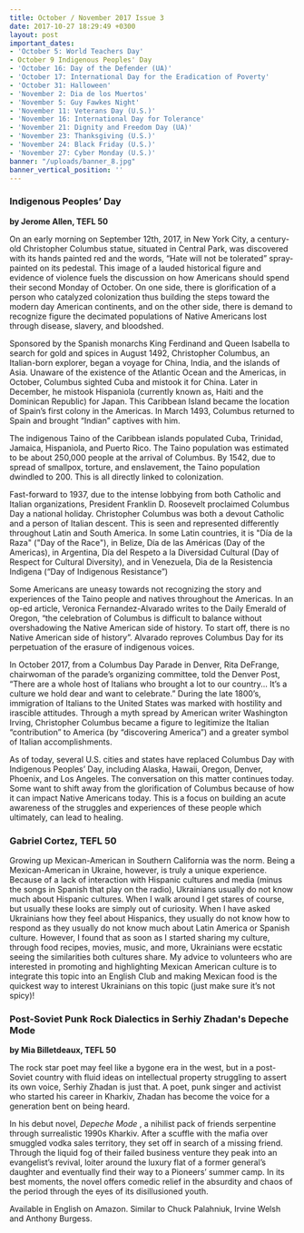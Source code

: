 ```yaml
---
title: October / November 2017 Issue 3
date: 2017-10-27 18:29:49 +0300
layout: post
important_dates:
- 'October 5: World Teachers Day'
- October 9 Indigenous Peoples' Day
- 'October 16: Day of the Defender (UA)'
- 'October 17: International Day for the Eradication of Poverty'
- 'October 31: Halloween'
- 'November 2: Dia de los Muertos'
- 'November 5: Guy Fawkes Night'
- 'November 11: Veterans Day (U.S.)'
- 'November 16: International Day for Tolerance'
- 'November 21: Dignity and Freedom Day (UA)'
- 'November 23: Thanksgiving (U.S.)'
- 'November 24: Black Friday (U.S.)'
- 'November 27: Cyber Monday (U.S.)'
banner: "/uploads/banner_8.jpg"
banner_vertical_position: ''
---
```

### Indigenous Peoples’ Day

**by Jerome Allen, TEFL 50**

On an early morning on September 12th, 2017, in New York City, a century-old Christopher Columbus statue, situated in Central Park, was discovered with its hands painted red and the words, “Hate will not be tolerated” spray-painted on its pedestal. This image of a lauded historical figure and evidence of violence fuels the discussion on how Americans should spend their second Monday of October. On one side, there is glorification of a person who catalyzed colonization thus building the steps toward the modern day American continents, and on the other side, there is demand to recognize figure the decimated populations of Native Americans lost through disease, slavery, and bloodshed.

Sponsored by the Spanish monarchs King Ferdinand and Queen Isabella to search for gold and spices in August 1492, Christopher Columbus, an Italian-born explorer, began a voyage for China, India, and the islands of Asia. Unaware of the existence of the Atlantic Ocean and the Americas, in October, Columbus sighted Cuba and mistook it for China. Later in December, he mistook Hispaniola (currently known as, Haiti and the Dominican Republic) for Japan. This Caribbean Island became the location of Spain’s first colony in the Americas. In March 1493, Columbus returned to Spain and brought “Indian” captives with him.

The indigenous Taino of the Caribbean islands populated Cuba, Trinidad, Jamaica, Hispaniola, and Puerto Rico. The Taino population was estimated to be about 250,000 people at the arrival of Columbus. By 1542, due to spread of smallpox, torture, and enslavement, the Taino population dwindled to 200. This is all directly linked to colonization.

Fast-forward to 1937, due to the intense lobbying from both Catholic and Italian organizations, President Franklin D. Roosevelt proclaimed Columbus Day a national holiday. Christopher Columbus was both a devout Catholic and a person of Italian descent. This is seen and represented differently throughout Latin and South America. In some Latin countries, it is "Día de la Raza" ("Day of the Race"), in Belize, Día de las Américas (Day of the Americas), in Argentina, Día del Respeto a la Diversidad Cultural (Day of Respect for Cultural Diversity), and in Venezuela, Dìa de la Resistencia Indìgena (“Day of Indigenous Resistance”)

Some Americans are uneasy towards not recognizing the story and experiences of the Taino people and natives throughout the Americas. In an op-ed article, Veronica Fernandez-Alvarado writes to the Daily Emerald of Oregon, “the celebration of Columbus is difficult to balance without overshadowing the Native American side of history. To start off, there is no Native American side of history”. Alvarado reproves Columbus Day for its perpetuation of the erasure of indigenous voices.

In October 2017, from a Columbus Day Parade in Denver, Rita DeFrange, chairwoman of the parade’s organizing committee, told the Denver Post, “There are a whole host of Italians who brought a lot to our country... It’s a culture we hold dear and want to celebrate.” During the late 1800’s, immigration of Italians to the United States was marked with hostility and irascible attitudes. Through a myth spread by American writer Washington Irving, Christopher Columbus became a figure to legitimize the Italian “contribution” to America (by “discovering America”) and a greater symbol of Italian accomplishments.

As of today, several U.S. cities and states have replaced Columbus Day with Indigenous Peoples’ Day, including Alaska, Hawaii, Oregon, Denver, Phoenix, and Los Angeles. The conversation on this matter continues today. Some want to shift away from the glorification of Columbus because of how it can impact Native Americans today. This is a focus on building an acute awareness of the struggles and experiences of these people which ultimately, can lead to healing.

### Gabriel Cortez, TEFL 50

Growing up Mexican-American in Southern California was the norm. Being a Mexican-American in Ukraine, however, is truly a unique experience. Because of a lack of interaction with Hispanic cultures and media (minus the songs in Spanish that play on the radio), Ukrainians usually do not know much about Hispanic cultures. When I walk around I get stares of course, but usually these looks are simply out of curiosity. When I have asked Ukrainians how they feel about Hispanics, they usually do not know how to respond as they usually do not know much about Latin America or Spanish culture. However, I found that as soon as I started sharing my culture, through food recipes, movies, music, and more, Ukrainians were ecstatic seeing the similarities both cultures share. My advice to volunteers who are interested in promoting and highlighting Mexican American culture is to integrate this topic into an English Club and making Mexican food is the quickest way to interest Ukrainians on this topic (just make sure it’s not spicy)!

### Post-Soviet Punk Rock Dialectics in Serhiy Zhadan's Depeche Mode

**by Mia Billetdeaux, TEFL 50**

The rock star poet may feel like a bygone era in the west, but in a post-Soviet country with fluid ideas on intellectual property struggling to assert its own voice, Serhiy Zhadan is just that. A poet, punk singer and activist who started his career in Kharkiv, Zhadan has become the voice for a generation bent on being heard.

In his debut novel, _Depeche Mode_ , a nihilist pack of friends serpentine through surrealistic 1990s Kharkiv. After a scuffle with the mafia over smuggled vodka sales territory, they set off in search of a missing friend. Through the liquid fog of their failed business venture they peak into an evangelist’s revival, loiter around the luxury flat of a former general’s daughter and eventually find their way to a Pioneers’ summer camp. In its best moments, the novel offers comedic relief in the absurdity and chaos of the period through the eyes of its disillusioned youth.

Available in English on Amazon. Similar to Chuck Palahniuk, Irvine Welsh and Anthony Burgess.

